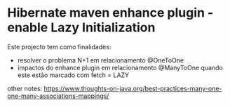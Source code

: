 # Hibernate maven enhance plugin - enable Lazy Initialization 

Este projecto tem como finalidades:
 
* resolver o problema N+1 em relacionamento @OneToOne
* impactos do enhance plugin em relacionamento @ManyToOne quando este estão marcado com fetch = LAZY


other notes:
https://www.thoughts-on-java.org/best-practices-many-one-one-many-associations-mappings/